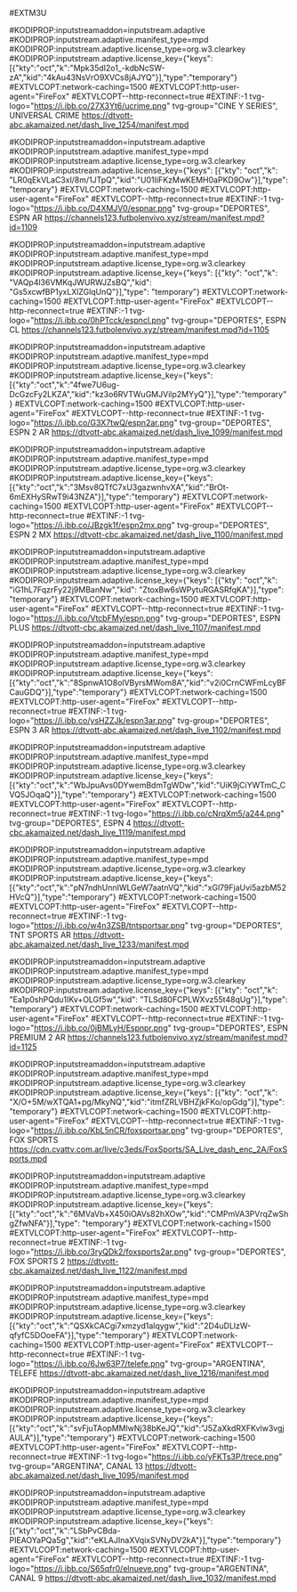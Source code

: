 #EXTM3U

#KODIPROP:inputstreamaddon=inputstream.adaptive
#KODIPROP:inputstream.adaptive.manifest_type=mpd
#KODIPROP:inputstream.adaptive.license_type=org.w3.clearkey
#KODIPROP:inputstream.adaptive.license_key={"keys":[{"kty":"oct","k":"Mpk35dI2o1_-kdbNcSW-zA","kid":"4kAu43NsVrO9XVCs8jAJYQ"}],"type":"temporary"}
#EXTVLCOPT:network-caching=1500
#EXTVLCOPT:http-user-agent="FireFox"
#EXTVLCOPT--http-reconnect=true
#EXTINF:-1 tvg-logo="https://i.ibb.co/27X3Yt6/ucrime.png" tvg-group="CINE Y SERIES", UNIVERSAL CRIME
https://dtvott-abc.akamaized.net/dash_live_1254/manifest.mpd





#KODIPROP:inputstreamaddon=inputstream.adaptive
#KODIPROP:inputstream.adaptive.manifest_type=mpd
#KODIPROP:inputstream.adaptive.license_type=org.w3.clearkey
#KODIPROP:inputstream.adaptive.license_key={"keys": [{"kty": "oct","k": "LR0qEkVLaC3xl/8m/1JTpQ","kid":"U01IiFKzMwKEMH0aPKD9Ow"}],"type": "temporary"}
#EXTVLCOPT:network-caching=1500
#EXTVLCOPT:http-user-agent="FireFox"
#EXTVLCOPT--http-reconnect=true
#EXTINF:-1 tvg-logo="https://i.ibb.co/D4XMJV0/espnar.png" tvg-group="DEPORTES", ESPN AR
https://channels123.futbolenvivo.xyz/stream/manifest.mpd?id=1109




#KODIPROP:inputstreamaddon=inputstream.adaptive
#KODIPROP:inputstream.adaptive.manifest_type=mpd
#KODIPROP:inputstream.adaptive.license_type=org.w3.clearkey
#KODIPROP:inputstream.adaptive.license_key={"keys": [{"kty": "oct","k": "VAQp4l36VMKqJWURWJZsBQ","kid": "Gs5xcwfBP1yxLXlZGlqUnQ"}],"type": "temporary"}
#EXTVLCOPT:network-caching=1500
#EXTVLCOPT:http-user-agent="FireFox"
#EXTVLCOPT--http-reconnect=true
#EXTINF:-1 tvg-logo="https://i.ibb.co/0hPTcck/espncl.png" tvg-group="DEPORTES", ESPN CL
https://channels123.futbolenvivo.xyz/stream/manifest.mpd?id=1105



#KODIPROP:inputstreamaddon=inputstream.adaptive
#KODIPROP:inputstream.adaptive.manifest_type=mpd
#KODIPROP:inputstream.adaptive.license_type=org.w3.clearkey
#KODIPROP:inputstream.adaptive.license_key={"keys":[{"kty":"oct","k":"4fwe7U6ug-DcGzcFy2LKZA","kid":"kz3o6RVTWuGMJVilp2MYyQ"}],"type":"temporary"}
#EXTVLCOPT:network-caching=1500
#EXTVLCOPT:http-user-agent="FireFox"
#EXTVLCOPT--http-reconnect=true
#EXTINF:-1 tvg-logo="https://i.ibb.co/G3X7twQ/espn2ar.png" tvg-group="DEPORTES", ESPN 2 AR
https://dtvott-abc.akamaized.net/dash_live_1099/manifest.mpd



#KODIPROP:inputstreamaddon=inputstream.adaptive
#KODIPROP:inputstream.adaptive.manifest_type=mpd
#KODIPROP:inputstream.adaptive.license_type=org.w3.clearkey
#KODIPROP:inputstream.adaptive.license_key={"keys":[{"kty":"oct","k":"3Msv8QTfC7xU3gazwnhvXA","kid":"BrOt-6mEXHySRwT9i43NZA"}],"type":"temporary"}
#EXTVLCOPT:network-caching=1500
#EXTVLCOPT:http-user-agent="FireFox"
#EXTVLCOPT--http-reconnect=true
#EXTINF:-1 tvg-logo="https://i.ibb.co/JBzgk1f/espn2mx.png" tvg-group="DEPORTES", ESPN 2 MX
https://dtvott-cbc.akamaized.net/dash_live_1100/manifest.mpd


#KODIPROP:inputstreamaddon=inputstream.adaptive
#KODIPROP:inputstream.adaptive.manifest_type=mpd
#KODIPROP:inputstream.adaptive.license_type=org.w3.clearkey
#KODIPROP:inputstream.adaptive.license_key={"keys": [{"kty": "oct","k": "iG1hL7FqzrFy22j9MBanNw","kid": "ZtoxBw6sWPytuRGASRfqKA"}],"type": "temporary"}
#EXTVLCOPT:network-caching=1500
#EXTVLCOPT:http-user-agent="FireFox"
#EXTVLCOPT--http-reconnect=true
#EXTINF:-1 tvg-logo="https://i.ibb.co/VtcbFMy/espn.png" tvg-group="DEPORTES", ESPN PLUS
https://dtvott-cbc.akamaized.net/dash_live_1107/manifest.mpd



#KODIPROP:inputstreamaddon=inputstream.adaptive
#KODIPROP:inputstream.adaptive.manifest_type=mpd
#KODIPROP:inputstream.adaptive.license_type=org.w3.clearkey
#KODIPROP:inputstream.adaptive.license_key={"keys":[{"kty":"oct","k":"8SpnwA1O8olVByrsMWom8A","kid":"v2i0CrnCWFmLcyBFCauGDQ"}],"type":"temporary"}
#EXTVLCOPT:network-caching=1500
#EXTVLCOPT:http-user-agent="FireFox"
#EXTVLCOPT--http-reconnect=true
#EXTINF:-1 tvg-logo="https://i.ibb.co/ysHZZJk/espn3ar.png" tvg-group="DEPORTES", ESPN 3 AR
https://dtvott-abc.akamaized.net/dash_live_1102/manifest.mpd


#KODIPROP:inputstreamaddon=inputstream.adaptive
#KODIPROP:inputstream.adaptive.manifest_type=mpd
#KODIPROP:inputstream.adaptive.license_type=org.w3.clearkey
#KODIPROP:inputstream.adaptive.license_key={"keys":[{"kty":"oct","k":"WbJpuAvs0DYwemBdmTgWDw","kid":"UiK9jCiYWTmC_CVQ5JOqaQ"}],"type":"temporary"}
#EXTVLCOPT:network-caching=1500
#EXTVLCOPT:http-user-agent="FireFox"
#EXTVLCOPT--http-reconnect=true
#EXTINF:-1 tvg-logo="https://i.ibb.co/cNrqXm5/a244.png" tvg-group="DEPORTES", ESPN 4
https://dtvott-cbc.akamaized.net/dash_live_1119/manifest.mpd




#KODIPROP:inputstreamaddon=inputstream.adaptive
#KODIPROP:inputstream.adaptive.manifest_type=mpd
#KODIPROP:inputstream.adaptive.license_type=org.w3.clearkey
#KODIPROP:inputstream.adaptive.license_key={"keys":[{"kty":"oct","k":"pN7ndhUnnIWLGeW7aatnVQ","kid":"xGl79FjaUvi5azbM52HVcQ"}],"type":"temporary"}
#EXTVLCOPT:network-caching=1500
#EXTVLCOPT:http-user-agent="FireFox"
#EXTVLCOPT--http-reconnect=true
#EXTINF:-1 tvg-logo="https://i.ibb.co/w4n3ZSB/tntsportsar.png" tvg-group="DEPORTES", TNT SPORTS AR
https://dtvott-abc.akamaized.net/dash_live_1233/manifest.mpd




#KODIPROP:inputstreamaddon=inputstream.adaptive
#KODIPROP:inputstream.adaptive.manifest_type=mpd
#KODIPROP:inputstream.adaptive.license_type=org.w3.clearkey
#KODIPROP:inputstream.adaptive.license_key={"keys": [{"kty": "oct","k": "Ea1p0shPQdu1IKv+OLGf5w","kid": "TLSd80FCPLWXvz55t48qUg"}],"type": "temporary"}
#EXTVLCOPT:network-caching=1500
#EXTVLCOPT:http-user-agent="FireFox"
#EXTVLCOPT--http-reconnect=true
#EXTINF:-1 tvg-logo="https://i.ibb.co/0jBMLyH/Espnpr.png" tvg-group="DEPORTES", ESPN PREMIUM 2 AR
https://channels123.futbolenvivo.xyz/stream/manifest.mpd?id=1125

#KODIPROP:inputstreamaddon=inputstream.adaptive
#KODIPROP:inputstream.adaptive.manifest_type=mpd
#KODIPROP:inputstream.adaptive.license_type=org.w3.clearkey
#KODIPROP:inputstream.adaptive.license_key={"keys": [{"kty": "oct","k": "X/O+5M/wXTQA1+pg/MkyNQ","kid":"itmfZRLVBHZjkFKo/opGdg"}],"type": "temporary"}
#EXTVLCOPT:network-caching=1500
#EXTVLCOPT:http-user-agent="FireFox"
#EXTVLCOPT--http-reconnect=true
#EXTINF:-1 tvg-logo="https://i.ibb.co/KbL5nCR/foxsportsar.png" tvg-group="DEPORTES", FOX SPORTS
https://cdn.cvattv.com.ar/live/c3eds/FoxSports/SA_Live_dash_enc_2A/FoxSports.mpd


#KODIPROP:inputstreamaddon=inputstream.adaptive
#KODIPROP:inputstream.adaptive.manifest_type=mpd
#KODIPROP:inputstream.adaptive.license_type=org.w3.clearkey
#KODIPROP:inputstream.adaptive.license_key={"keys":[{"kty":"oct","k":"6MVaVb+X450iOAVs82hXOw","kid":"CMPmVA3PVrqZwShgZfwNFA"}],"type": "temporary"}
#EXTVLCOPT:network-caching=1500
#EXTVLCOPT:http-user-agent="FireFox"
#EXTVLCOPT--http-reconnect=true
#EXTINF:-1 tvg-logo="https://i.ibb.co/3ryQDk2/foxsports2ar.png" tvg-group="DEPORTES", FOX SPORTS 2
https://dtvott-cbc.akamaized.net/dash_live_1122/manifest.mpd






#KODIPROP:inputstreamaddon=inputstream.adaptive
#KODIPROP:inputstream.adaptive.manifest_type=mpd
#KODIPROP:inputstream.adaptive.license_type=org.w3.clearkey
#KODIPROP:inputstream.adaptive.license_key={"keys":[{"kty":"oct","k":"QSXkCACgi7xmzyd1alqygw","kid":"2D4uDLlzW-qfyfC5DOoeFA"}],"type":"temporary"}
#EXTVLCOPT:network-caching=1500
#EXTVLCOPT:http-user-agent="FireFox"
#EXTVLCOPT--http-reconnect=true
#EXTINF:-1 tvg-logo="https://i.ibb.co/6Jw63P7/telefe.png" tvg-group="ARGENTINA", TELEFE
https://dtvott-abc.akamaized.net/dash_live_1216/manifest.mpd

#KODIPROP:inputstreamaddon=inputstream.adaptive
#KODIPROP:inputstream.adaptive.manifest_type=mpd
#KODIPROP:inputstream.adaptive.license_type=org.w3.clearkey
#KODIPROP:inputstream.adaptive.license_key={"keys":[{"kty":"oct","k":"svFjuTAopMMlwNj38bKeJQ","kid":"J5ZaXkdRXFKvlw3vgjAULA"}],"type":"temporary"}
#EXTVLCOPT:network-caching=1500
#EXTVLCOPT:http-user-agent="FireFox"
#EXTVLCOPT--http-reconnect=true
#EXTINF:-1 tvg-logo="https://i.ibb.co/yFKTs3P/trece.png" tvg-group="ARGENTINA", CANAL 13
https://dtvott-abc.akamaized.net/dash_live_1095/manifest.mpd


#KODIPROP:inputstreamaddon=inputstream.adaptive
#KODIPROP:inputstream.adaptive.manifest_type=mpd
#KODIPROP:inputstream.adaptive.license_type=org.w3.clearkey
#KODIPROP:inputstream.adaptive.license_key={"keys":[{"kty":"oct","k":"LSbPvCBda-PIEAOYaPQa5g","kid":"eKLAJInaXVqixSVNyDV2kA"}],"type":"temporary"}
#EXTVLCOPT:network-caching=1500
#EXTVLCOPT:http-user-agent="FireFox"
#EXTVLCOPT--http-reconnect=true
#EXTINF:-1 tvg-logo="https://i.ibb.co/S65qfr0/elnueve.png" tvg-group="ARGENTINA", CANAL 9
https://dtvott-abc.akamaized.net/dash_live_1032/manifest.mpd


